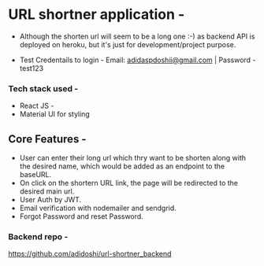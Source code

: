 # URL shortner application -

- Although the shorten url will seem to be a long one :-) as backend API is deployed on heroku, but it's just for development/project purpose.

- Test Credentails to login -
  Email: adidaspdoshii@gmail.com |
  Password - test123

### Tech stack used -

- React JS -
- Material UI for styling

## Core Features -

- User can enter their long url which thry want to be shorten along with the desired name, which would be added as an endpoint to the baseURL.
- On click on the shortern URL link, the page will be redirected to the desired main url.
- User Auth by JWT.
- Email verification with nodemailer and sendgrid.
- Forgot Password and reset Password.

### Backend repo -

https://github.com/adidoshi/url-shortner_backend
